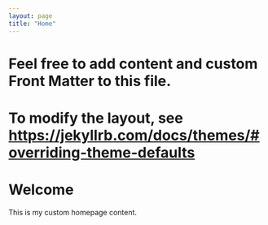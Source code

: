 ```yaml
---
layout: page
title: "Home"
---
```


# Feel free to add content and custom Front Matter to this file.
# To modify the layout, see https://jekyllrb.com/docs/themes/#overriding-theme-defaults

# Welcome

This is my custom homepage content.